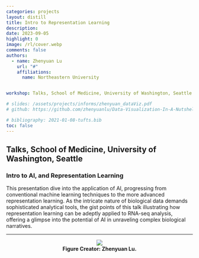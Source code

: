 ```yaml
---
categories: projects
layout: distill
title: Intro to Representation Learning
description:
date: 2023-09-05
highlight: 0
image: /rl/cover.webp
comments: false
authors:
  - name: Zhenyuan Lu
    url: "#"
    affiliations:
      name: Northeastern University


workshop: Talks, School of Medicine, University of Washington, Seattle

# slides: /assets/projects/informs/zhenyuan_dataViz.pdf
# github: https://github.com/zhenyuanlu/Data-Visualization-In-A-Nutshell/blob/main/zhenyuan_dataViz.pdf

# bibliography: 2021-01-08-tufts.bib
toc: false
---
```



## Talks, School of Medicine, University of Washington, Seattle

### Intro to AI, and Representation Learning
<p>
This presentation dive into the application of AI, progressing from conventional machine learning techniques to the more advanced representation learning. As the intricate nature of biological data demands sophisticated analytical tools, the gist points of this talk illustrating how representation learning can be adeptly applied to RNA-seq analysis, offering a glimpse into the potential of AI in unraveling complex biological narratives.
</p>


***


<div class="l-page">
<center>
  <figure style="max-width:100%;">
    <img src="{{ '/assets/projects/rl/cover.webp' | relative_url }}"  />
    <figcaption>
      <strong> Figure Creator: Zhenyuan Lu.  </strong>
    </figcaption>
  </figure>
</center>
</div>



